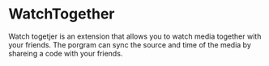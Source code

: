 # WatchTogether
Watch togetjer is an extension that allows you to watch media together with your friends. The porgram can sync the source and time of the media by shareing a code with your friends.
